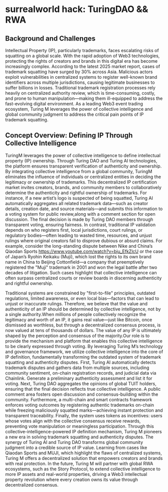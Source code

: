 # surrealworld hack: TuringDAO && RWA

## Background and Challenges

Intellectual Property (IP), particularly trademarks, faces escalating risks of squatting on a global scale.
With the rapid adoption of Web3 technologies, protecting the rights of creators and brands in this digital era has become increasingly complex.
According to the latest 2025 market report, cases of trademark squatting have surged by 30% across Asia.
Malicious actors exploit vulnerabilities in centralized systems to register well-known brand identifiers across multiple jurisdictions, causing legitimate businesses to suffer billions in losses.
Traditional trademark registration processes rely heavily on centralized authority review, which is time-consuming, costly, and prone to human manipulation—making them ill-equipped to address the fast-evolving digital environment.
As a leading Web3 event trading ecosystem, Turing M leverages the power of collective intelligence and global community judgment to address the critical pain points of IP trademark squatting.

## Concept Overview: Defining IP Through Collective Intelligence

TuringM leverages the power of collective intelligence to define intellectual property (IP) ownership.
Through Turing DAO and Turing AI technologies, the platform ensures transparent verification of authenticity and ownership.
By integrating collective intelligence from a global community, TuringM eliminates the influence of individuals or centralized entities in deciding the legitimacy or ownership of trademarks.
This decentralized IP certification market invites creators, brands, and community members to collaboratively determine the authenticity and rightful ownership of trademarks.
For instance, if a new artist’s logo is suspected of being  squatted, Turing AI automatically aggregates all related trademark data—such as creator details, creation date, and source materials—and submits this information to a voting system for public review,along with a comment section for open discussion.
The final decision is made by Turing DAO members through transparent voting, ensuring fairness.
In contrast, traditional IP validation depends on who registers first, local jurisdictions, court rulings, or regulatory bodies—often leading to wasted time, resources, and unjust rulings where original creators fail to disprove dubious or absurd claims.
For example, consider the long-standing dispute between Nike and China’s Qiaodan Sports https://www.youtube.com/watch?v=bju_EfkZlcU
or the case of Japan’s Ryohin Keikaku (Muji), which lost the rights to its own brand name in China to Beijing Cottonfield—a company that preemptively registered the "Muji" trademark in 2001 and won the legal battle after two decades of litigation.
Such cases highlight that collective intelligence can often surpass centralized courts or review boards in discerning authenticity and rightful ownership.

Traditional systems are constrained by "first-to-file" principles, outdated regulations, limited awareness, or even local bias—factors that can lead to unjust or inaccurate rulings.
Therefore, we believe that the value and authenticity of an IP should be determined by collective intelligence, not by a single authority.When millions of people collectively recognize the legitimacy and worth of an IP, it gains real value—just like Bitcoin, once dismissed as worthless, but through a decentralized consensus process, is now valued at tens of thousands of dollars.
The value of any IP is ultimately shaped by the perception and consensus of the majority.Our role is to provide the mechanism and platform that enables this collective intelligence to be clearly expressed through voting.
By leveraging Turing M’s technology and governance framework, we utilize collective intelligence into the core of IP definition, fundamentally transforming the outdated system of trademark squatting and authenticity disputes.
First, Turing AI automatically detects trademark disputes and gathers data from multiple sources, including community sentiment, on-chain registration records, and judicial data via Chainlink.
Generate a preliminary authenticity assessment and list it for voting.
Next, Turing DAO aggregates the opinions of global TUIT holders, ensuring that the final decision reflects true collective intelligence.
A public comment area fosters open discussion and consensus-building within the community.
Furthermore, a multi-chain and smart contracts framework enforces voting outcomes by registering authentic trademarks on-chain while freezing maliciously squatted marks—achieving instant protection and transparent traceability.
Finally, the system uses tokens as incentives: users whose votes align with the collective consensus receive rewards, preventing vote manipulation or meaningless participation.
Through this collective-intelligence-powered IP definition mechanism, Turing M pioneers a new era in solving trademark squatting and authenticity disputes.
The synergy of Turing AI and Turing DAO transforms global community judgment into a credible source of IP value.
Learning from cases like Qiaodan Sports and MUJI, which highlight the flaws of centralized systems, Turing M offers a decentralized solution that empowers creators and brands with real protection.
In the future, Turing M will partner with global RWA ecosystems, such as the Story Protocol, to extend collective intelligence to more IP assets and real-world properties, driving a Web3 intellectual property revolution where every creation owns its value through decentralized consensus.
